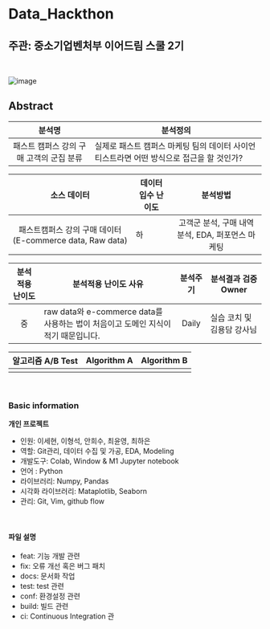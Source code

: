 # Data_Hackthon

## 주관: 중소기업벤처부 이어드림 스쿨 2기

<br>

![image](https://user-images.githubusercontent.com/86671456/167321811-fbc80302-d83a-4e47-bd4e-d7db7b648df9.png)

## Abstract

| 분석명 |     분석정의   |     
|:-----:| --------------------------------------- |
| 패스트 캠퍼스 강의 구매 고객의 군집 분류 |  실제로 패스트 캠퍼스 마케팅 팀의 데이터 사이언티스트라면 어떤 방식으로 접근을 할 것인가?  |  

|  소스 데이터 |     데이터 입수 난이도    |      분석방법     |
|:-----:| --------------------------------------- |:---------------:|
| 패스트캠퍼스 강의 구매 데이터(E-commerce data, Raw data)| 하   | 고객군 분석, 구매 내역 분석,  EDA, 퍼포먼스 마케팅 |

|  분석 적용 난이도  |     분석적용 난이도 사유    |      분석주기     | 분석결과 검증 Owner|
|:-----:| --------------------------------------- |:---------------:|----------------|
|중 | raw data와 e-commerce data를 사용하는 법이 처음이고 도메인 지식이 적기 때문입니다.    | Daily  | 실습 코치 및 김용담 강사님 |

|  알고리즘 A/B Test |    Algorithm A   |      Algorithm B    |
|:-----:| --------------------------------------- |:---------------:|
| |   |   |

<br>


### Basic information

**개인 프로젝트**

- 인원: 이세현, 이형석, 안희수, 최윤영, 최하은
- 역할: Git관리, 데이터 수집 및 가공, EDA, Modeling
- 개발도구: Colab, Window & M1 Jupyter notebook
- 언어 : Python
- 라이브러리: Numpy, Pandas
- 시각화 라이브러리: Mataplotlib, Seaborn
- 관리: Git, Vim, github flow

<br>

#### 파일 설명

- feat: 기능 개발 관련
- fix: 오류 개선 혹은 버그 패치
- docs: 문서화 작업
- test: test 관련
- conf: 환경설정 관련
- build: 빌드 관련
- ci: Continuous Integration 관

